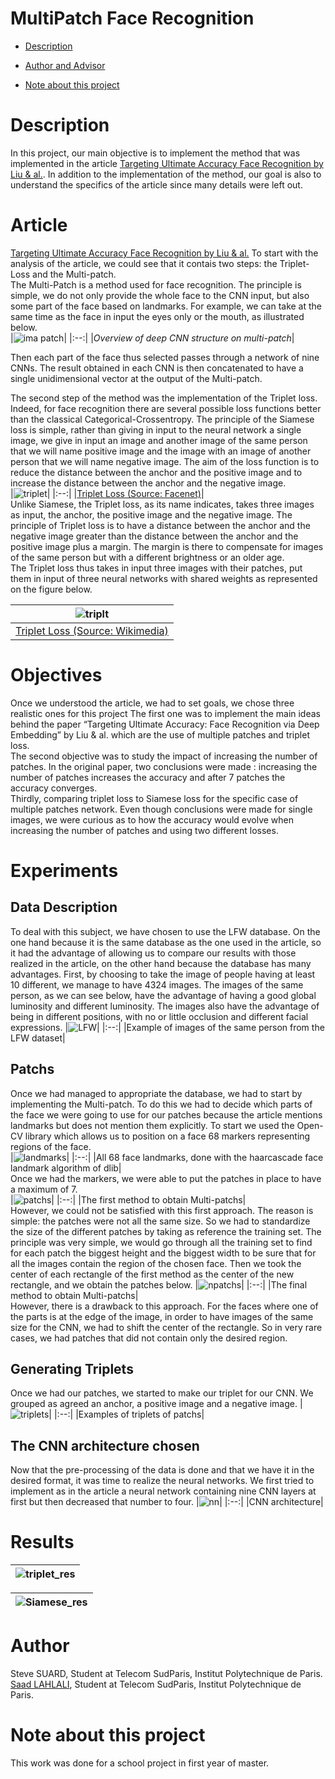 # MultiPatch Face Recognition

- [Description](#description)

- [Author and Advisor](#author-and-advisor)
- [Note about this project](#note-about-this-project)

# Description
 In this project, our main objective is to implement the method that was implemented in the article [Targeting Ultimate Accuracy Face Recognition by Liu & al.](https://arxiv.org/ftp/arxiv/papers/1506/1506.07310.pdf). In addition to the implementation of the method, our goal is also to understand the specifics of the article since many details were left out.

# Article
[Targeting Ultimate Accuracy Face Recognition by Liu & al.](https://arxiv.org/ftp/arxiv/papers/1506/1506.07310.pdf)
To start with the analysis of the article, we could see that it contais two steps: the Triplet-Loss and the Multi-patch.<br />
The Multi-Patch is a method used for face recognition. The principle is simple, we do not only provide the whole face to the CNN input, but also some part of the face based on landmarks. For example, we can take at the same time as the face in input the eyes only or the mouth, as illustrated below.<br />
|![ima patch](./images/multi_patch.png)|
|:--:|
|*Overview of deep CNN structure on multi-patch*|
<br />


Then each part of the face thus selected passes through a network of nine CNNs. The result obtained in each CNN is then concatenated to have a single unidimensional vector at the output of the Multi-patch.<br />

The second step of the method was the implementation of the Triplet loss. Indeed, for face recognition there are several possible loss functions better than the classical Categorical-Crossentropy. The principle of the Siamese loss is simple, rather than giving in input to the neural network a single image, we give in input an image and another image of the same person that we will name positive image and the image with an image of another person that we will name negative image. The aim of the loss function is to reduce the distance between the anchor and the positive image and to increase the distance between the anchor and the negative image. <br />
|![triplet](./images/triplet_loss.png)|
|:--:|
|[Triplet Loss (Source: Facenet)](https://arxiv.org/pdf/1503.03832.pdf)|
<br />
Unlike Siamese, the Triplet loss, as its name indicates, takes three images as input, the anchor, the positive image and the negative image. The principle of Triplet loss is to have a distance between the anchor and the negative image greater than the distance between the anchor and the positive image plus a margin. The margin is there to compensate for images of the same person but with a different brightness or an older age.<br />
The Triplet loss thus takes in input three images with their patches, put them in input of three neural networks with shared weights as represented on the figure below.

|![triplt](./images/triplt.png)|
|:--:|
|[Triplet Loss (Source: Wikimedia)](https://commons.wikimedia.org/wiki/File:Triplet_loss.png)|

# Objectives
Once we understood the article, we had to set goals, we chose three realistic ones for this project
The first one was to implement the main ideas behind the paper “Targeting Ultimate Accuracy: Face Recognition via Deep Embedding” by Liu & al. which are the use of multiple patches and triplet loss.<br />
The second objective was to study the impact of increasing the number of patches. In the original paper, two conclusions were made : increasing the number of patches increases the accuracy and after 7 patches the accuracy converges. <br />
Thirdly, comparing triplet loss to Siamese loss for the specific case of multiple patches network. Even though conclusions were made for single images, we were curious as to how the accuracy would evolve when increasing the number of patches and using two different losses.

# Experiments 

## Data Description
To deal with this subject, we have chosen to use the LFW database. On the one hand because it is the same database as the one used in the article, so it had the advantage of allowing us to compare our results with those realized in the article, on the other hand because the database has many advantages. First, by choosing to take the image of people having at least 10 different, we manage to have 4324 images. The images of the same person, as we can see below, have the advantage of having a good global luminosity and different luminosity. The images also have the advantage of being in different positions, with no or little occlusion and different facial expressions.
|![LFW](./images/LFW.png)|
|:--:|
|Example of images of the same person from the LFW dataset|

## Patchs
Once we had managed to appropriate the database, we had to start by implementing the Multi-patch. To do this we had to decide which parts of the face we were going to use for our patches because the article mentions landmarks but does not mention them explicitly. To start we used the Open-CV library which allows us to position on a face 68 markers representing regions of the face.<br />
|![landmarks](./images/landmarks.png)|
|:--:|
|All 68 face landmarks, done with the haarcascade face landmark algorithm of dlib|
<br />
Once we had the markers, we were able to put the patches in place to have a maximum of 7.<br />
|![patchs](./images/patchs.png)|
|:--:|
|The first method to obtain Multi-patchs|
<br />
However, we could not be satisfied with this first approach. The reason is simple: the patches were not all the same size. So we had to standardize the size of the different patches by taking as reference the training set. The principle was very simple, we would go through all the training set to find for each patch the biggest height and the biggest width to be sure that for all the images contain the region of the chosen face. Then we took the center of each rectangle of the first method as the center of the new rectangle, and we obtain the patches below.
|![npatchs](./images/npatchs.png)|
|:--:|
|The final method to obtain Multi-patchs|
<br />
However, there is a drawback to this approach. For the faces where one of the parts is at the edge of the image, in order to have images of the same size for the CNN, we had to shift the center of the rectangle. So in very rare cases, we had patches that did not contain only the desired region.

## Generating Triplets
Once we had our patches, we started to make our triplet for our CNN. We grouped as agreed an anchor, a positive image and a negative image.
|![triplets](./images/triplets.png)|
|:--:|
|Examples of triplets of patchs|

## The CNN architecture chosen 
Now that the pre-processing of the data is done and that we have it in the desired format, it was time to realize the neural networks. We first tried to implement as in the article a neural network containing nine CNN layers at first but then decreased that number to four.
|![nn](./images/nn.png)|
|:--:|
|CNN architecture|

# Results

|![triplet_res](./images/res_triplet.png)|
|:--:|

|![Siamese_res](./images/res_siamese.png)|
|:--:|


# Author 
Steve SUARD, Student at Telecom SudParis, Institut Polytechnique de Paris.<br />
[Saad LAHLALI](https://www.linkedin.com/in/saad-lahlali/), Student at Telecom SudParis, Institut Polytechnique de Paris.

# Note about this project
This work was done for a school project in first year of master.
